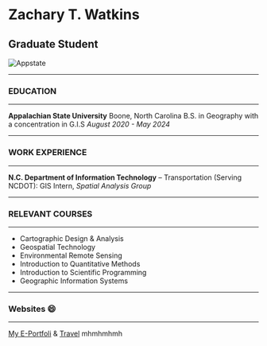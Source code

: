 # Zachary T. Watkins 
## Graduate Student

![Appstate](https://www.usnews.com/dims4/USNEWS/478d762/17177859217/resize/800x540%3E/quality/85/?url=https%3A%2F%2Fwww.usnews.com%2Fcmsmedia%2F3b%2Fe0%2Fff305b274e21afc48ebee98dde23%2Fdrone-fall-scenes-wc-cr-3.jpg)

--------
### EDUCATION
--------
__Appalachian State University__ 
Boone, North Carolina 
B.S. in Geography with a concentration in G.I.S
_August 2020 - May 2024_

----------
### WORK EXPERIENCE 
-----------
__N.C. Department of Information Technology__ – 
Transportation (Serving NCDOT): GIS Intern, *Spatial Analysis Group* 

-----------
### RELEVANT COURSES
----------

- Cartographic Design & Analysis 
- Geospatial Technology 
- Environmental Remote Sensing 
- Introduction to Quantitative Methods 
- Introduction to Scientific Programming 
- Geographic Information Systems

---------
### Websites :smile:
--------
[My E-Portfoli](https://watkinszt.wixsite.com/geography-e-portfoli) & [Travel](https://storymaps.arcgis.com/stories/5bbcf57a309c472dacaddaf1b2b78d25)
mhmhmhmh
 